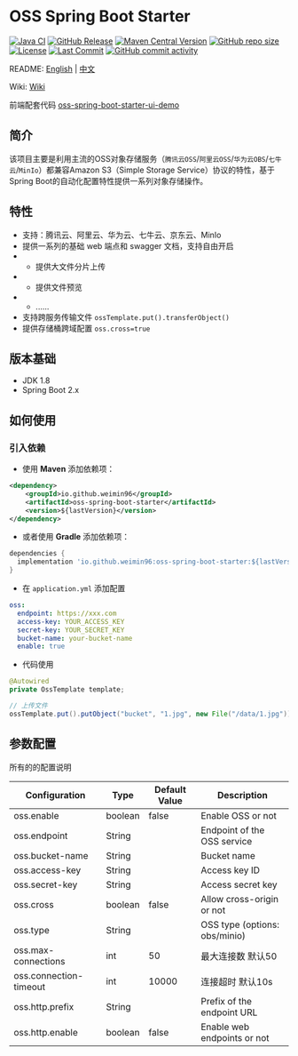 # OSS Spring Boot Starter

[![Java CI](https://github.com/weimin96/oss-spring-boot-starter/actions/workflows/ci.yml/badge.svg)](https://github.com/weimin96/oss-spring-boot-starter/actions/workflows/ci.yml)
[![GitHub Release](https://img.shields.io/github/v/release/weimin96/oss-spring-boot-starter)](https://github.com/weimin96/oss-spring-boot-starter/releases/)
[![Maven Central Version](https://img.shields.io/maven-central/v/io.github.weimin96/oss-spring-boot-starter)](https://repo1.maven.org/maven2/io/github/weimin96/oss-spring-boot-starter/)
[![GitHub repo size](https://img.shields.io/github/repo-size/weimin96/oss-spring-boot-starter)](https://github.com/weimin96/oss-spring-boot-starter/releases/)
[![License](https://img.shields.io/:license-apache-brightgreen.svg)](https://www.apache.org/licenses/LICENSE-2.0.html)
[![Last Commit](https://img.shields.io/github/last-commit/weimin96/oss-spring-boot-starter.svg)](https://github.com/weimin96/oss-spring-boot-starter)
[![GitHub commit activity](https://img.shields.io/github/commit-activity/m/weimin96/oss-spring-boot-starter.svg)](https://github.com/weimin96/oss-spring-boot-starter)


README: [English](README.md) | [中文](README-zh-CN.md)

Wiki: [Wiki](https://github.com/weimin96/oss-spring-boot-starter/wiki)

前端配套代码 [oss-spring-boot-starter-ui-demo](https://github.com/weimin96/oss-spring-boot-starter-ui-demo)

## 简介

该项目主要是利用主流的OSS对象存储服务（`腾讯云OSS`/`阿里云OSS`/`华为云OBS`/`七牛云`/`MinIo`）都兼容Amazon S3（Simple Storage Service）协议的特性，基于Spring Boot的自动化配置特性提供一系列对象存储操作。

## 特性

- 支持：腾讯云、阿里云、华为云、七牛云、京东云、MinIo
- 提供一系列的基础 web 端点和 swagger 文档，支持自由开启
- - 提供大文件分片上传
- - 提供文件预览
- - ......
- 支持跨服务传输文件 `ossTemplate.put().transferObject()`
- 提供存储桶跨域配置 `oss.cross=true`

## 版本基础

- JDK 1.8
- Spring Boot 2.x

## 如何使用

### 引入依赖

- 使用 **Maven** 添加依赖项：

```xml
<dependency>
    <groupId>io.github.weimin96</groupId>
    <artifactId>oss-spring-boot-starter</artifactId>
    <version>${lastVersion}</version>
</dependency>
```

- 或者使用 **Gradle** 添加依赖项：
```gradle
dependencies {
  implementation 'io.github.weimin96:oss-spring-boot-starter:${lastVersion}'
}
```

- 在 `application.yml` 添加配置
```yaml
oss:
  endpoint: https://xxx.com
  access-key: YOUR_ACCESS_KEY
  secret-key: YOUR_SECRET_KEY
  bucket-name: your-bucket-name
  enable: true
```

- 代码使用
```java
@Autowired
private OssTemplate template;

// 上传文件
ossTemplate.put().putObject("bucket", "1.jpg", new File("/data/1.jpg"));
```

## 参数配置

所有的的配置说明

| Configuration        | Type     | Default Value | Description                  |
|----------------------|----------|---------------|------------------------------|
| oss.enable           | boolean  | false         | Enable OSS or not             |
| oss.endpoint         | String   |               | Endpoint of the OSS service   |
| oss.bucket-name      | String   |               | Bucket name                   |
| oss.access-key       | String   |               | Access key ID                 |
| oss.secret-key       | String   |               | Access secret key             |
| oss.cross            | boolean  | false         | Allow cross-origin or not      |
| oss.type             | String   |               | OSS type (options: obs/minio) |
| oss.max-connections       | int   |    50    | 最大连接数 默认50 |
| oss.connection-timeout        | int   |   10000     | 连接超时 默认10s |
| oss.http.prefix      | String   |               | Prefix of the endpoint URL    |
| oss.http.enable      | boolean  | false         | Enable web endpoints or not    |


